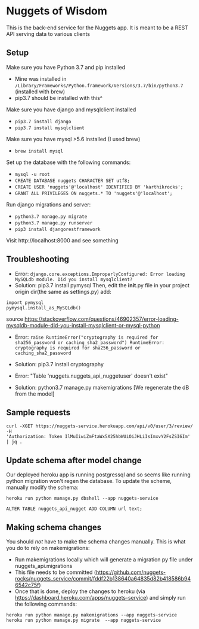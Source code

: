 # Nuggets of Wisdom

This is the back-end service for the Nuggets app. It is meant to be a REST API serving data to various clients

## Setup

Make sure you have Python 3.7 and pip installed
* Mine was installed in `/Library/Frameworks/Python.framework/Versions/3.7/bin/python3.7` (installed with brew)
* pip3.7 should be installed with this^ 

Make sure you have django and mysqlclient installed 
* `pip3.7 install django`
* `pip3.7 install mysqlclient`

Make sure you have mysql >5.6 installed (I used brew)
* `brew install mysql`

Set up the database with the following commands:
* `mysql -u root`
* `CREATE DATABASE nuggets CHARACTER SET utf8;`
* `CREATE USER 'nuggets'@'localhost' IDENTIFIED BY 'karthikrocks';`
* `GRANT ALL PRIVILEGES ON nuggets.* TO 'nuggets'@'localhost';`

Run django migrations and server:
* `python3.7 manage.py migrate`
* `python3.7 manage.py runserver`
* `pip3 install djangorestframework`

Visit http://localhost:8000 and see something

## Troubleshooting
* Error: `django.core.exceptions.ImproperlyConfigured: Error loading MySQLdb module. Did you install mysqlclient?`
* Solution:
pip3.7 install pymysql
Then, edit the __init__.py file in your project origin dir(the same as settings.py)
add:
```
import pymysql
pymysql.install_as_MySQLdb()
```
source https://stackoverflow.com/questions/46902357/error-loading-mysqldb-module-did-you-install-mysqlclient-or-mysql-python

* Error: `raise RuntimeError("cryptography is required for sha256_password or caching_sha2_password")
RuntimeError: cryptography is required for sha256_password or caching_sha2_password`
* Solution: pip3.7 install cryptography

* Error: "Table 'nuggets.nuggets_api_nuggetuser' doesn't exist"
* Solution: python3.7 manage.py makemigrations [We regenerate the dB from the model]

## Sample requests
```
curl -XGET https://nuggets-service.herokuapp.com/api/v0/user/3/review/ -H
'Authorization: Token IlMuIiwiZmFtaWx5X25hbWUiOiJHLiIsImxvY2FsZSI6Im' | jq .
```

## Update schema after model change

Our deployed heroku app is running postgressql and so seems like running python migration won't regen the database. To
update the scheme, manually modify the schema:

```
heroku run python manage.py dbshell --app nuggets-service

ALTER TABLE nuggets_api_nugget ADD COLUMN url text;
```


## Making schema changes

You should *not* have to make the schema changes manually. This is what you do to rely on makemigrations:

* Run makemigrations locally which will generate a migration py file under nuggets_api.migrations
* This file needs to be committed (https://github.com/nuggets-rocks/nuggets_service/commit/fddf22b138640a64835d82b418586b946542c75f)
* Once that is done, deploy the changes to heroku (via https://dashboard.heroku.com/apps/nuggets-service) and simply run the following commands:

```
heroku run python manage.py makemigrations --app nuggets-service
heroku run python manage.py migrate  --app nuggets-service
```

